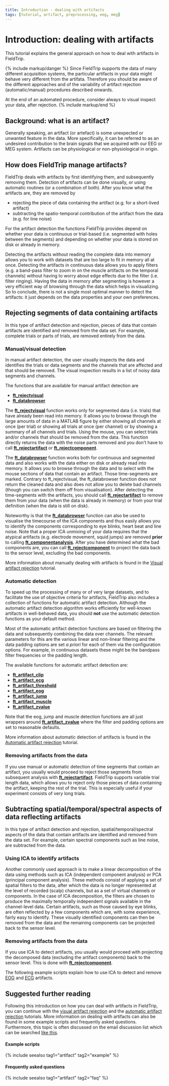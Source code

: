 ```yaml
---
title: Introduction - dealing with artifacts
tags: [tutorial, artifact, preprocessing, eeg, meg]
---
```


# Introduction: dealing with artifacts

This tutorial explains the general approach on how to deal with artifacts in FieldTrip.

{% include markup/danger %}
Since FieldTrip supports the data of many different acquisition systems, the particular artifacts in your data might behave very different from the artifata. Therefore you should be aware of the different approaches and of the variability of artifact rejection (automatic/manual) procedures described onwards.

At the end of an automated procedure, consider always to visual inspect your data, after rejection.
{% include markup/end %}

## Background: what is an artifact?

Generally speaking, an artifact (or artefact) is some unexpected or unwanted feature in the data. More specifically, it can be referred to as an undesired contribution to the brain signals that we acquired with our EEG or MEG system. Artifacts can be physiological or non-physiological in origin.

## How does FieldTrip manage artifacts?

FieldTrip deals with artifacts by first identifying them, and subsequently removing them. Detection of artifacts can be done visually, or using automatic routines (or a combination of both). After you know what the artifacts are, they are removed by

*  rejecting the piece of data containing the artifact (e.g. for a short-lived artifact)   
*  subtracting the spatio-temporal contribution of the artifact from the data (e.g. for line noise)

For the artifact detection the functions FieldTrip provides depend on whether your data is continuous or trial-based (i.e. segmented with holes between the segments) and depending on whether your data is stored on disk or already in memory.

Detecting the artifacts without reading the complete data into memory allows you to work with datasets that are too large to fit in memory all at once. Detecting the artifacts in continuous data allows you to apply filters (e.g. a band-pass filter to zoom in on the muscle artifacts on the temporal channels) without having to worry about edge effects due to the filter (i.e. filter ringing). Having the data in memory after segmenting is however a very efficient way of browsing through the data which helps in visualizing. So to conclude, there is not a single most optimal manner to detect the artifacts: it just depends on the data properties and your own preferences.

## Rejecting segments of data containing artifacts

In this type of artifact detection and rejection, pieces of data that contain artifacts are identified and removed from the data set. For example, complete trials or parts of trials, are removed entirely from the data.

### Manual/visual detection

In manual artifact detection, the user visually inspects the data and identifies the trials or data segments and the channels that are affected and that should be removed. The visual inspection results in a list of noisy data segments and channels.

The functions that are available for manual artifact detection are

* **[ft_rejectvisual](/reference/ft_rejectvisual)**
* **[ft_databrowser](/reference/ft_databrowser)**

The **[ft_rejectvisual](/reference/ft_rejectvisual)** function works only for segmented data (i.e. trials) that have already been read into memory. It allows you to browse through the large amounts of data in a MATLAB figure by either showing all channels at once (per trial) or showing all trials at once (per channel) or by showing a summary of all channels and trials. Using the mouse, you can select trials and/or channels that should be removed from the data. This function directly returns the data with the noise parts removed and you don't have to call **[ft_rejectartifact](/reference/ft_rejectartifact)** or **[ft_rejectcomponent](/reference/ft_rejectcomponent)**.

The **[ft_databrowser](/reference/ft_databrowser)** function works both for continuous and segmented data and also works with the data either on disk or already read into memory. It allows you to browse through the data and to select with the mouse sections of data that contain an artifact. Those time-segments are marked. Contrary to ft_rejectvisual, the ft_databrowser function does not return the cleaned data and also does not allow you to delete bad channels (though you can switch them off from visualisation). After detecting the time-segments with the artifacts, you should call **[ft_rejectartifact](/reference/ft_rejectartifact)** to remove them from your data (when the data is already in memory) or from your trial definition (when the data is still on disk).

Noteworthy is that the **[ft_databrowser](/reference/ft_databrowser)** function can also be used to visualise the timecourse of the ICA components and thus easily allows you to identify the components corresponding to eye blinks, heart beat and line noise. Note that a proper ICA unmixing of your data requires that the atypical artifacts (e.g. electrode movement, squid jumps) are removed **prior** to calling **[ft_componentanalysis](/reference/ft_componentanalysis)**. After you have determined what the bad components are, you can call **[ft_rejectcomponent](/reference/ft_rejectcomponent)** to project the data back to the sensor level, excluding the bad components.

More information about manually dealing with artifacts is found in the [Visual artifact rejection](/tutorial/visual_artifact_rejection) tutorial.

### Automatic detection

To speed up the processing of many or of very large datasets, and to facilitate the use of objective criteria for artifacts, FieldTrip also includes a collection of functions for automatic artifact detection. Although the automatic artifact detection algorithm works efficiently for well-known artifacts in well-behaved data, you should **not** use the automatic detection functions as your default method.

Most of the automatic artifact detection functions are based on filtering the data and subsequently  combining the data over channels. The relevant parameters for this are the various linear and non-linear filtering and the data padding options are set *a priori* for each of them via the configuration options. For example, in continuous datasets these might be the bandpass filter frequencies or the padding length.

The available functions for automatic artifact detection are:

*  **[ft_artifact_clip](/reference/ft_artifact_clip)**
*  **[ft_artifact_ecg](/reference/ft_artifact_ecg)**
*  **[ft_artifact_threshold](/reference/ft_artifact_threshold)**
*  **[ft_artifact_eog](/reference/ft_artifact_eog)**
*  **[ft_artifact_jump](/reference/ft_artifact_jump)**
*  **[ft_artifact_muscle](/reference/ft_artifact_muscle)**
*  **[ft_artifact_zvalue](/reference/ft_artifact_zvalue)**

Note that the eog, jump and muscle detection functions are all just wrappers around **[ft_artifact_zvalue](/reference/ft_artifact_zvalue)** where the filter and padding options are set to reasonable defaults.

More information about automatic detection of artifacts is found in the [Automatic artifact rejection](/tutorial/automatic_artifact_rejection) tutorial.

### Removing artifacts from the data

If you use manual or automatic detection of time segments that contain an artifact, you usually would proceed to reject those segments from subsequent analysis with **[ft_rejectartifact](/reference/ft_rejectartifact)**. FieldTrip supports variable trial length data, which allows you to reject only those pieces of data containing the artifact, keeping the rest of the trial. This is especially useful if your experiment consists of very long trials.

## Subtracting spatial/temporal/spectral aspects of data reflecting artifacts

In this type of artifact detection and rejection, spatial/temporal/spectral aspects of the data that contain artifacts are identified and removed from the data set. For example, certain spectral components such as line noise, are subtracted from the data.

### Using ICA to identify artifacts

Another commonly used approach is to make a linear decomposition of the data using methods such as ICA (independent component analysis) or PCA (principal component analysis). These methods consist of applying a set of spatial filters to the data, after which the data is no longer represented at the level of recorded (scalp) channels, but as a set of virtual channels or components. In the case of ICA decomposition, the filters are chosen to produce the maximally temporally independent signals available in the channel-level data. Certain artifacts, such as those caused by eye blinks, are often reflected by a few components which are, with some experience, fairly easy to identify. These visually identified components can then be removed from the data and the remaining components can be projected back to the sensor level.

### Removing artifacts from the data

If you use ICA to detect artifacts, you usually would proceed with projecting the decomposed data (excluding the artifact components) back to the sensor level. This is done with **[ft_rejectcomponent](/reference/ft_rejectcomponent)**.

The following example scripts explain how to use ICA to detect and remove [EOG](/example/use_independent_component_analysis_ica_to_remove_eog_artifacts) and [ECG](/example/use_independent_component_analysis_ica_to_remove_ecg_artifacts) artifacts.

## Suggested further reading

Following this introduction on how you can deal with artifacts in FieldTrip, you can continue with the [visual artifact rejection](/tutorial/visual_artifact_rejection) and the [automatic artifact rejection](/tutorial/automatic_artifact_rejection) tutorials. More information on dealing with artifacts can also be found in some example scripts and frequently asked questions. Furthermore, this topic is often discussed on the email discussion list which can be searched [like this](http://www.google.com/search?q=artifact&sitesearch=mailman.science.ru.nl%2Fpipermail%2Ffieldtrip%2F).

#### Example scripts

{% include seealso tag1="artifact" tag2="example" %}

#### Frequently asked questions

{% include seealso tag1="artifact" tag2="faq" %}

